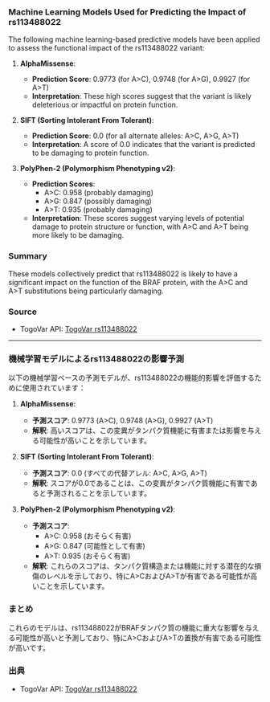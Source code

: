 ### Machine Learning Models Used for Predicting the Impact of rs113488022

The following machine learning-based predictive models have been applied to assess the functional impact of the rs113488022 variant:

1. **AlphaMissense**:
   - **Prediction Score**: 0.9773 (for A>C), 0.9748 (for A>G), 0.9927 (for A>T)
   - **Interpretation**: These high scores suggest that the variant is likely deleterious or impactful on protein function.

2. **SIFT (Sorting Intolerant From Tolerant)**:
   - **Prediction Score**: 0.0 (for all alternate alleles: A>C, A>G, A>T)
   - **Interpretation**: A score of 0.0 indicates that the variant is predicted to be damaging to protein function.

3. **PolyPhen-2 (Polymorphism Phenotyping v2)**:
   - **Prediction Scores**:
     - A>C: 0.958 (probably damaging)
     - A>G: 0.847 (possibly damaging)
     - A>T: 0.935 (probably damaging)
   - **Interpretation**: These scores suggest varying levels of potential damage to protein structure or function, with A>C and A>T being more likely to be damaging.

### Summary
These models collectively predict that rs113488022 is likely to have a significant impact on the function of the BRAF protein, with the A>C and A>T substitutions being particularly damaging.

### Source
- TogoVar API: [TogoVar rs113488022](https://togovar.org)

---

### 機械学習モデルによるrs113488022の影響予測

以下の機械学習ベースの予測モデルが、rs113488022の機能的影響を評価するために使用されています：

1. **AlphaMissense**:
   - **予測スコア**: 0.9773 (A>C), 0.9748 (A>G), 0.9927 (A>T)
   - **解釈**: 高いスコアは、この変異がタンパク質機能に有害または影響を与える可能性が高いことを示しています。

2. **SIFT (Sorting Intolerant From Tolerant)**:
   - **予測スコア**: 0.0 (すべての代替アレル: A>C, A>G, A>T)
   - **解釈**: スコアが0.0であることは、この変異がタンパク質機能に有害であると予測されることを示しています。

3. **PolyPhen-2 (Polymorphism Phenotyping v2)**:
   - **予測スコア**:
     - A>C: 0.958 (おそらく有害)
     - A>G: 0.847 (可能性として有害)
     - A>T: 0.935 (おそらく有害)
   - **解釈**: これらのスコアは、タンパク質構造または機能に対する潜在的な損傷のレベルを示しており、特にA>CおよびA>Tが有害である可能性が高いことを示しています。

### まとめ
これらのモデルは、rs113488022がBRAFタンパク質の機能に重大な影響を与える可能性が高いと予測しており、特にA>CおよびA>Tの置換が有害である可能性が高いです。

### 出典
- TogoVar API: [TogoVar rs113488022](https://togovar.org)